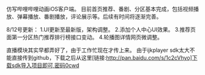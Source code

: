 仿写哔哩哔哩动画iOS客户端。
目前首页推荐、番剧、分区基本完成，包括视频播放、弹幕播放、番剧播放，评论展示等。后续有时间将逐渐完善。

8/12号更新：
1.UI更新至最新版，架构调整。
2.添加个人中心UI效果。
3.推荐页面第一分区热门推荐排行榜接口变动。
4.轮播图详情网页微调整。

直播模块其实早都弄好了，由于工作忙现在才传上来。
由于ijkplayer sdk太大不能直接传到github，下载之后从这里[链接:http://pan.baidu.com/s/1c2cVhyo]下载sdk导入项目即可,密码0cwd
